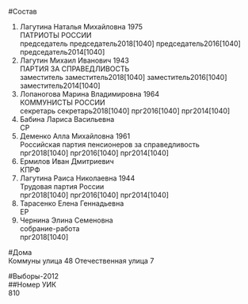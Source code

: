 #Состав  
1. Лагутина Наталья Михайловна 1975  
    ПАТРИОТЫ РОССИИ  
    председатель председатель2018[1040] председатель2016[1040] председатель2014[1040]  
2. Лагутин Михаил Иванович 1943  
    ПАРТИЯ ЗА СПРАВЕДЛИВОСТЬ  
    заместитель заместитель2018[1040] заместитель2016[1040] заместитель2014[1040]  
3. Лопаногова Марина Владимировна 1964  
    КОММУНИСТЫ РОССИИ  
    секретарь секретарь2018[1040] прг2016[1040] прг2014[1040]  
4. Бабина Лариса Васильевна  
    СР  
5. Деменко Алла Михайловна 1961  
    Российская партия пенсионеров за справедливость  
    прг2018[1040] прг2016[1040] прг2014[1040]  
6. Ермилов Иван Дмитриевич  
    КПРФ  
7. Лагутина Раиса Николаевна 1944  
    Трудовая партия России  
    прг2018[1040] прг2016[1040] прг2014[1040]  
8. Тарасенко Елена Геннадьевна  
    ЕР  
9. Чернина Элина Семеновна  
    собрание-работа  
    прг2018[1040]  
  
#Дома  
Коммуны улица 48 Отечественная улица 7  
  
#Выборы-2012  
##Номер УИК  
810  

